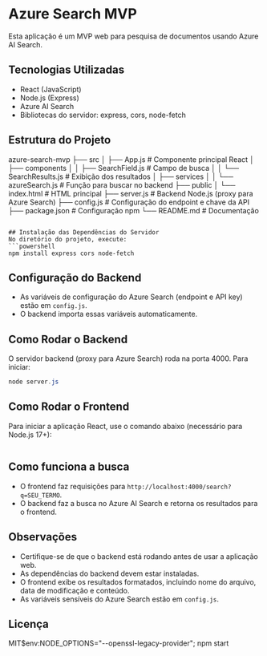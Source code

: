 # Azure Search MVP

Esta aplicação é um MVP web para pesquisa de documentos usando Azure AI Search.

## Tecnologias Utilizadas
- React (JavaScript)
- Node.js (Express)
- Azure AI Search
- Bibliotecas do servidor: express, cors, node-fetch
## Estrutura do Projeto
azure-search-mvp
├── src
│   ├── App.js                # Componente principal React
│   ├── components
│   │   ├── SearchField.js    # Campo de busca
│   │   └── SearchResults.js  # Exibição dos resultados
│   ├── services
│   │   └── azureSearch.js    # Função para buscar no backend
├── public
│   └── index.html            # HTML principal
├── server.js                 # Backend Node.js (proxy para Azure Search)
├── config.js                 # Configuração do endpoint e chave da API
├── package.json              # Configuração npm
└── README.md                 # Documentação
```

## Instalação das Dependências do Servidor
No diretório do projeto, execute:
```powershell
npm install express cors node-fetch
```

## Configuração do Backend
- As variáveis de configuração do Azure Search (endpoint e API key) estão em `config.js`.
- O backend importa essas variáveis automaticamente.

## Como Rodar o Backend
O servidor backend (proxy para Azure Search) roda na porta 4000. Para iniciar:
```powershell
node server.js
```

## Como Rodar o Frontend
Para iniciar a aplicação React, use o comando abaixo (necessário para Node.js 17+):
```powershell

```

## Como funciona a busca
- O frontend faz requisições para `http://localhost:4000/search?q=SEU_TERMO`.
- O backend faz a busca no Azure AI Search e retorna os resultados para o frontend.

## Observações
- Certifique-se de que o backend está rodando antes de usar a aplicação web.
- As dependências do backend devem estar instaladas.
- O frontend exibe os resultados formatados, incluindo nome do arquivo, data de modificação e conteúdo.
- As variáveis sensíveis do Azure Search estão em `config.js`.

## Licença
MIT$env:NODE_OPTIONS="--openssl-legacy-provider"; npm start